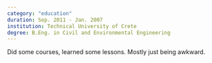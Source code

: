 ```yaml
---
category: "education"
duration: Sep. 2011 - Jan. 2007
institution: Technical University of Crete
degree: B.Eng. in Civil and Environmental Engineering
---
```


Did some courses, learned some lessons. Mostly just being awkward.
